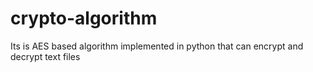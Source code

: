# crypto-algorithm
Its is AES based algorithm implemented in python that can encrypt and decrypt text files 
